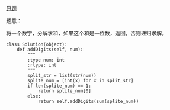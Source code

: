 [原题](https://leetcode.com/problems/add-digits/)

题意：

将一个数字，分解求和，如果这个和是一位数，返回，否则递归求解。

```
class Solution(object):
    def addDigits(self, num):
        """
        :type num: int
        :rtype: int
        """
        split_str = list(str(num))
        splite_num = [int(x) for x in split_str]
        if len(splite_num) == 1:
            return splite_num[0]
        else:
            return self.addDigits(sum(splite_num))
```

